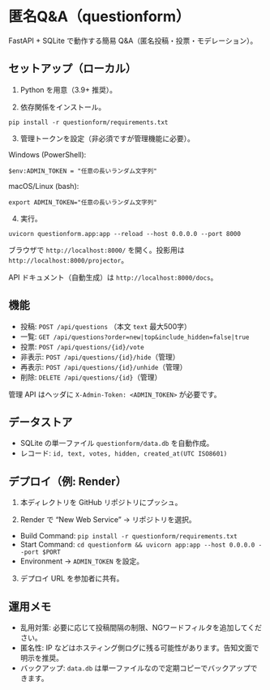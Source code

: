 # 匿名Q&A（questionform）

FastAPI + SQLite で動作する簡易 Q&A（匿名投稿・投票・モデレーション）。

## セットアップ（ローカル）

1) Python を用意（3.9+ 推奨）。

2) 依存関係をインストール。

```
pip install -r questionform/requirements.txt
```

3) 管理トークンを設定（非必須ですが管理機能に必要）。

Windows (PowerShell):

```
$env:ADMIN_TOKEN = "任意の長いランダム文字列"
```

macOS/Linux (bash):

```
export ADMIN_TOKEN="任意の長いランダム文字列"
```

4) 実行。

```
uvicorn questionform.app:app --reload --host 0.0.0.0 --port 8000
```

ブラウザで `http://localhost:8000/` を開く。投影用は `http://localhost:8000/projector`。

API ドキュメント（自動生成）は `http://localhost:8000/docs`。

## 機能

- 投稿: `POST /api/questions` （本文 `text` 最大500字）
- 一覧: `GET /api/questions?order=new|top&include_hidden=false|true`
- 投票: `POST /api/questions/{id}/vote`
- 非表示: `POST /api/questions/{id}/hide`（管理）
- 再表示: `POST /api/questions/{id}/unhide`（管理）
- 削除: `DELETE /api/questions/{id}`（管理）

管理 API はヘッダに `X-Admin-Token: <ADMIN_TOKEN>` が必要です。

## データストア

- SQLite の単一ファイル `questionform/data.db` を自動作成。
- レコード: `id, text, votes, hidden, created_at(UTC ISO8601)`

## デプロイ（例: Render）

1) 本ディレクトリを GitHub リポジトリにプッシュ。

2) Render で “New Web Service” → リポジトリを選択。

- Build Command: `pip install -r questionform/requirements.txt`
- Start Command: `cd questionform && uvicorn app:app --host 0.0.0.0 --port $PORT`
- Environment → `ADMIN_TOKEN` を設定。

3) デプロイ URL を参加者に共有。

## 運用メモ

- 乱用対策: 必要に応じて投稿間隔の制限、NGワードフィルタを追加してください。
- 匿名性: IP などはホスティング側ログに残る可能性があります。告知文面で明示を推奨。
- バックアップ: `data.db` は単一ファイルなので定期コピーでバックアップできます。
